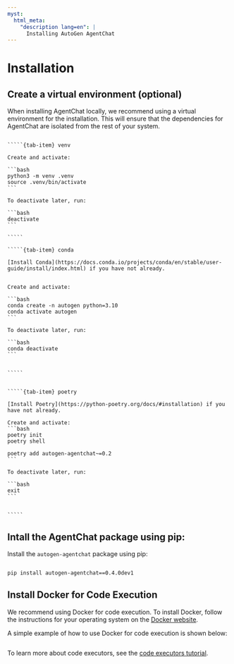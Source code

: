 ```yaml
---
myst:
  html_meta:
    "description lang=en": |
      Installing AutoGen AgentChat
---
```


# Installation

## Create a virtual environment (optional)

When installing AgentChat locally, we recommend using a virtual environment for the installation. This will ensure that the dependencies for AgentChat are isolated from the rest of your system.

``````{tab-set}

`````{tab-item} venv

Create and activate:

```bash
python3 -m venv .venv
source .venv/bin/activate
```

To deactivate later, run:

```bash
deactivate
```

`````

`````{tab-item} conda

[Install Conda](https://docs.conda.io/projects/conda/en/stable/user-guide/install/index.html) if you have not already.


Create and activate:

```bash
conda create -n autogen python=3.10
conda activate autogen
```

To deactivate later, run:

```bash
conda deactivate
```


`````


`````{tab-item} poetry

[Install Poetry](https://python-poetry.org/docs/#installation) if you have not already.

Create and activate:
```bash
poetry init
poetry shell

poetry add autogen-agentchat~=0.2
```

To deactivate later, run:

```bash
exit
```


`````

``````

## Intall the AgentChat package using pip:

Install the `autogen-agentchat` package using pip:

```bash

pip install autogen-agentchat==0.4.0dev1
```

## Install Docker for Code Execution

We recommend using Docker for code execution.
To install Docker, follow the instructions for your operating system on the [Docker website](https://docs.docker.com/get-docker/).

A simple example of how to use Docker for code execution is shown below:

```{include} stocksnippet.md

```

To learn more about code executors, see the [code executors tutorial](/docs/tutorial/code-executors).
